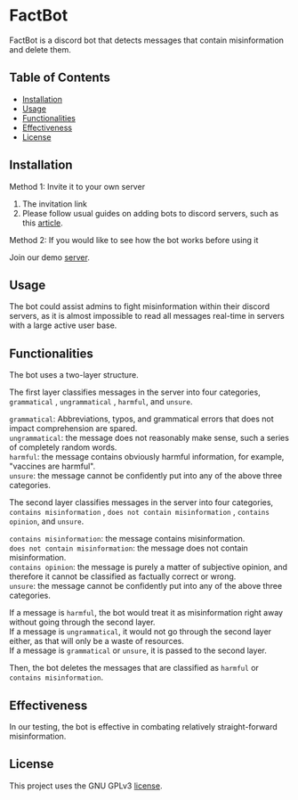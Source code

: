 # FactBot

FactBot is a discord bot that detects messages that contain misinformation and delete them. 

## Table of Contents

- [Installation](#installation)
- [Usage](#usage)
- [Functionalities](#functionalities)
- [Effectiveness](#effectiveness)
- [License](#license)

## Installation

Method 1: Invite it to your own server

1. The invitation link  
2. Please follow usual guides on adding bots to discord servers, such as this [article](https://www.selecthub.com/resources/how-to-add-bots-to-discord/).

Method 2: If you would like to see how the bot works before using it

Join our demo [server](https://discord.gg/GnfWrMHy). 

## Usage

The bot could assist admins to fight misinformation within their discord servers, as it is almost impossible to read all messages real-time in servers with a large active user base. 

## Functionalities

The bot uses a two-layer structure. 

The first layer classifies messages in the server into four categories, `grammatical` , `ungrammatical` , `harmful`, and `unsure`. 

`grammatical`: Abbreviations, typos, and grammatical errors that does not impact comprehension are spared.  
`ungrammatical`: the message does not reasonably make sense, such a series of completely random words.  
`harmful`: the message contains obviously harmful information, for example, "vaccines are harmful".  
`unsure`: the message cannot be confidently put into any of the above three categories.  

The second layer classifies messages in the server into four categories, `contains misinformation` , `does not contain misinformation` , `contains opinion`, and `unsure`.

`contains misinformation`: the message contains misinformation.  
`does not contain misinformation`: the message does not contain misinformation.  
`contains opinion`: the message is purely a matter of subjective opinion, and therefore it cannot be classified as factually correct or wrong.  
`unsure`: the message cannot be confidently put into any of the above three categories.  

If a message is `harmful`, the bot would treat it as misinformation right away without going through the second layer.  
If a message is `ungrammatical`, it would not go through the second layer either, as that will only be a waste of resources.  
If a message is `grammatical` or `unsure`, it is passed to the second layer.

Then, the bot deletes the messages that are classified as `harmful` or `contains misinformation`. 

## Effectiveness

In our testing, the bot is effective in combating relatively straight-forward misinformation. 

## License

This project uses the GNU GPLv3 [license](https://github.com/ai-misinformation-hackathon-2023/main/blob/main/LICENSE). 
